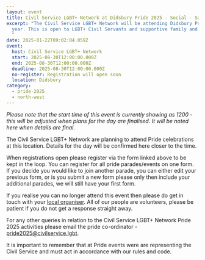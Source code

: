 ```yaml
---
layout: event
title: Civil Service LGBT+ Network at Didsbury Pride 2025 - Social - Save the Date
excerpt: "The Civil Service LGBT+ Network will be attending Didsbury Pride this
  year. This is open to LGBT+ Civil Servants and supportive family and friends.
  "
date: 2025-01-22T09:02:04.059Z
event:
  host: Civil Service LGBT+ Network
  start: 2025-08-30T12:00:00.000Z
  end: 2025-08-30T12:00:00.000Z
  deadline: 2025-08-30T12:00:00.000Z
  no-register: Registration will open soon
  location: Didsbury
category:
  - pride-2025
  - north-west
---
```

*P﻿lease note that the start time of this event is currently showing as 1200 - this will be adjusted when plans for the day are finalised. It will be noted here when details are final.*

The Civil Service LGBT+ Network are planning to attend Pride celebrations at this location. Details for the day will be confirmed here closer to the time. 

When registrations open please register via the form linked above to be kept in the loop. You can register for all pride parades/events on one form. If you decide you would like to join another parade, you can either edit your previous form, or is you submit a new form please only then include your additional parades, we will still have your first form.

I﻿f you realise you can no longer attend this event then please do get in touch with your [local organiser](https://www.civilservice.lgbt/team/). All of our people are volunteers, please be patient if you do not get a response straight away. 

F﻿or any other queries in relation to the Civil Service LGBT+ Network Pride 2025 activities please email the pride co-ordinator - [pride2025@civilservice.lgbt](mailto:pride2025@civilservice.lgbt).

I﻿t is important to remember that at Pride events were are representing the Civil Service and must act in accordance with our rules and code.